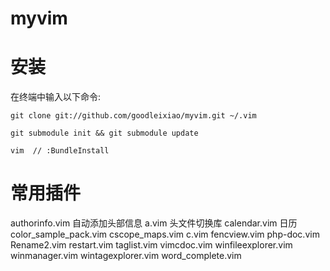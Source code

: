 myvim
=====


安装
====

在终端中输入以下命令:

    git clone git://github.com/goodleixiao/myvim.git ~/.vim

    git submodule init && git submodule update

    vim  // :BundleInstall

常用插件
==========

authorinfo.vim  自动添加头部信息
a.vim 头文件切换库
calendar.vim    日历
color_sample_pack.vim
cscope_maps.vim
c.vim
fencview.vim
php-doc.vim
Rename2.vim
restart.vim
taglist.vim
vimcdoc.vim
winfileexplorer.vim
winmanager.vim
wintagexplorer.vim
word_complete.vim
